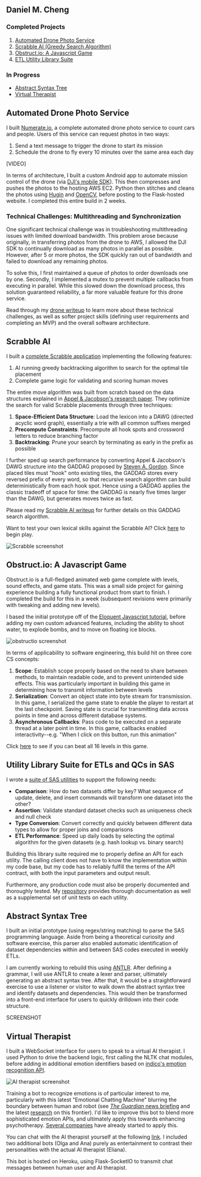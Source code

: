 ## Daniel M. Cheng
### Completed Projects 
1. [Automated Drone Photo Service](#automated-drone-photo-service)
2. [Scrabble AI (Greedy Search Algorithm)](#scrabble-ai)
3. [Obstruct.io: A Javascript Game](#obstruct-io-a-javascript-game)
4. [ETL Utility Library Suite](#utility-library-suite-for-etls-and-qcs-in-sas)

### In Progress 
* [Abstract Syntax Tree](#abstract-syntax-tree)
* [Virtual Therapist](#irtual-therapist)


## Automated Drone Photo Service 
I built [Numerate.io](http://ec2-52-11-200-166.us-west-2.compute.amazonaws.com:5000/photos), a complete automated drone photo service to count cars and people. Users of this service can request photos in two ways:
1. Send a text message to trigger the drone to start its mission 
2. Schedule the drone to fly every 10 minutes over the same area each day 

[VIDEO]

In terms of architecture, I built a custom Android app to automate mission control of the drone (via [DJI's mobile SDK](https://developer.dji.com/mobile-sdk/)). This then compresses and pushes the photos to the hosting AWS EC2. Python then stitches and cleans the photos using [Hugin](https://wiki.panotools.org/Hugin_executor) and [OpenCV](https://opencv.org/), before posting to the Flask-hosted website. I completed this entire build in 2 weeks. 

### Technical Challenges: Multithreading and Synchronization 
One significant technical challenge was in troubleshooting multithreading issues with limited download bandwidth. This problem arose because originally, in transferring photos from the drone to AWS, I allowed the DJI SDK to continually download as many photos in parallel as possible. However, after 5 or more photos, the SDK quickly ran out of bandwidth and failed to download any remaining photos. 

To solve this, I first maintained a queue of photos to order downloads one by one. Secondly, I implemented a mutex to prevent multiple callbacks from executing in parallel. While this slowed down the download process, this solution guaranteed reliability, a far more valuable feature for this drone service. 

Read through my [drone writeup](https://github.com/danielmcheng1/drone/blob/master/writeup.md) to learn more about these technical challenges, as well as softer project skills (defining user requirements and completing an MVP) and the overall software architecture. 

## Scrabble AI
I built a [complete Scrabble application](http://ec2-52-11-200-166.us-west-2.compute.amazonaws.com:8000/login) implementing the following features:
1. AI running greedy backtracking algorithm to search for the optimal tile placement 
2. Complete game logic for validating and scoring human moves

The entire move algorithm was built from scratch based on the data structures explained in [Appel & Jacobson's research paper](https://www.cs.cmu.edu/afs/cs/academic/class/15451-s06/www/lectures/scrabble.pdf). They optimize the search for valid Scrabble placements through three techniques:
1. __Space-Efficient Data Structure__: Load the lexicon into a DAWG (directed acyclic word graph), essentially a trie with all common suffixes merged
2. __Precompute Constraints__: Precompute all hook spots and crossword letters to reduce branching factor 
3. __Backtracking__: Prune your search by terminating as early in the prefix as possible 

I further sped up search performance by converting Appel & Jacobson's DAWG structure into the GADDAG proposed by [Steven A. Gordon](http://ericsink.com/downloads/faster-scrabble-gordon.pdf). Since placed tiles must "hook" onto existing tiles, the GADDAG stores every reversed prefix of every word, so that recursive search algorithm can build deterministically from each hook spot. Hence using a GADDAG applies the classic tradeoff of space for time: the GADDAG is nearly five times larger than the DAWG, but generates moves twice as fast.

Please read my [Scrabble AI writeup]() for further details on this GADDAG search algorithm.

Want to test your own lexical skills against the Scrabble AI? Click [here](http://ec2-52-11-200-166.us-west-2.compute.amazonaws.com:8000/login) to begin play.

<img src="static/img/scrabble.png"  alt="Scrabble screenshot"/>        

## Obstruct.io: A Javascript Game 
Obstruct.io is a full-fledged animated web game complete with levels, sound effects, and game stats. This was a small side project for gaining experience building a fully functional product from start to finish. I completed the build for this in a week (subsequent revisions were primarily with tweaking and adding new levels). 

I based the initial prototype off of the [Eloquent Javascript tutorial](eloquentjavascript.net/15_game.html), before adding my own custom advanced features, including the ability to shoot water, to explode bombs, and to move on floating ice blocks.

<img src="static/img/obstructio.png"  alt="obstructio screenshot"/> 

In terms of applicability to software engineering, this build hit on three core CS concepts:
1. __Scope__: Establish scope properly based on the need to share between methods, to maintain readable code, and to prevent unintended side effects. This was particularly important in building this game in determining how to transmit information between levels  
2. __Serialization__: Convert an object state into byte stream for transmission. In this game, I serialized the game state to enable the player to restart at the last checkpoint. Saving state is crucial for transmitting data across points in time and across different database systems.
3. __Asynchronous Callbacks__: Pass code to be executed on a separate thread at a later point in time. In this game, callbacks enabled interactivity--e.g. "When I click on this button, run this animation" 

Click [here](https://danielmcheng1.github.io/obstructio/obstructio.html) to see if you can beat all 16 levels in this game.

## Utility Library Suite for ETLs and QCs in SAS 
I wrote a [suite of SAS utilities](https://github.com/danielmcheng1/SAS) to support the following needs:
* __Comparison__: How do two datasets differ by key? What sequence of update, delete, and insert commands will transform one dataset into the other? 
* __Assertion__: Validate standard dataset checks such as uniqueness check and null check 
* __Type Conversion__: Convert correctly and quickly between different data types to allow for proper joins and comparisons 
* __ETL Performance__: Speed up daily loads by selecting the optimal algorithm for the given datasets (e.g. hash lookup vs. binary search)

Building this library suite required me to properly define an API for each utility. The calling client does not have to know the implementation within my code base, but my code has to reliably fulfill the terms of the API contract, with both the input parameters and output result.

Furthermore, any production code must also be properly documented and thoroughly tested. My [repository](https://github.com/danielmcheng1/SAS) provides thorough documentation as well as a supplemental set of unit tests on each utility. 

## Abstract Syntax Tree
I built an initial prototype (using regex/string matching) to parse the SAS programming language. Aside from being a theoretical curiosity and software exercise, this parser also enabled automatic identification of dataset dependencies within and between SAS codes executed in weekly ETLs. 

I am currently working to rebuild this using [ANTLR](http://www.antlr.org/). After defining a grammar, I will use ANTLR to create a lexer and parser, ultimately generating an abstract syntax tree. After that, it would be a straightforward exercise to use a listener or visitor to walk down the abstract syntax tree and identify datasets and dependencies. This would then be transformed into a front-end interface for users to quickly drilldown into their code structure. 

SCREENSHOT 

## Virtual Therapist
I built a WebSocket interface for users to speak to a virtual AI therapist. I used Python to drive the backend logic, first calling the NLTK chat modules, before adding in additional emotion identifiers based on [indico's emotion recognition API](https://indico.io/docs).  

<img src="static/img/therapist.png"  alt="AI therapist screenshot"/>

Training a bot to recognize emotions is of particular interest to me, particularly with this latest "Emotional Chatting Machine" blurring the boundary between human and robot (see [_The Guardian_ news briefing](https://www.theguardian.com/technology/2017/may/05/human-robot-interactions-take-step-forward-with-emotional-chatting-machine-chatbot) and the latest [research](https://arxiv.org/abs/1704.01074) on this frontier). I'd like to improve this bot to blend more sophisticated emotion APIs, and ultimately apply this towards enhancing psychotherapy. [Several companies](https://www.wired.com/2017/06/facebook-messenger-woebot-chatbot-therapist/) have already started to apply this. 

You can chat with the AI therapist yourself at the following [link](http://danielmcheng1-therapist.herokuapp.com/). I included two additional bots (Olga and Ana) purely as entertainment to contrast their personalities with the actual AI therapist (Eliana).

This bot is hosted on Heroku, using Flask-SocketIO to transmit chat messages between human user and AI therapist. 
